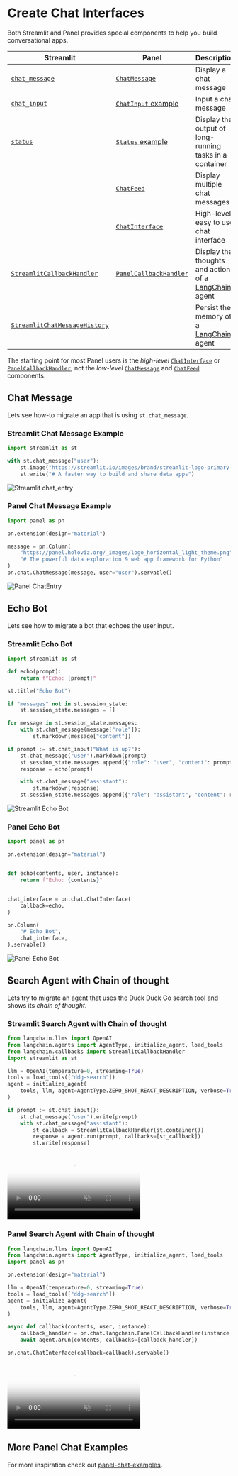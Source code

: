 # Create Chat Interfaces

Both Streamlit and Panel provides special components to help you build conversational apps.

| Streamlit            | Panel               | Description                            |
| -------------------- | ------------------- | -------------------------------------- |
| [`chat_message`](https://docs.streamlit.io/library/api-reference/chat/st.chat_message)    | [`ChatMessage`](../../reference/chat/ChatMessage.md) | Display a chat message  |
| [`chat_input`](https://docs.streamlit.io/library/api-reference/chat/st.chat_input) |  [`ChatInput` example](https://holoviz-topics.github.io/panel-chat-examples/components/#chat_input) | Input a chat message |
| [`status`](https://docs.streamlit.io/library/api-reference/status/st.status) | [`Status` example](https://holoviz-topics.github.io/panel-chat-examples/components/#status) | Display the output of long-running tasks in a container |
|                      | [`ChatFeed`](../../reference/chat/ChatFeed.md)  | Display multiple chat messages         |
|                      | [`ChatInterface`](../../reference/chat/ChatInterface.md)  | High-level, easy to use chat interface |
| [`StreamlitCallbackHandler`](https://python.langchain.com/docs/integrations/callbacks/streamlit) | [`PanelCallbackHandler`](../../reference/chat/PanelCallbackHandler.md) | Display the thoughts and actions of a [LangChain](https://python.langchain.com/docs/get_started/introduction) agent |
| [`StreamlitChatMessageHistory`](https://python.langchain.com/docs/integrations/memory/streamlit_chat_message_history) |  | Persist the memory of a [LangChain](https://python.langchain.com/docs/get_started/introduction) agent |

The starting point for most Panel users is the *high-level* [`ChatInterface`](../../reference/chat/ChatInterface.md) or [`PanelCallbackHandler`](../../reference/chat/PanelCallbackHandler.md), not the *low-level* [`ChatMessage`](../../reference/chat/ChatMessage.md) and [`ChatFeed`](../../reference/chat/ChatFeed.md) components.

## Chat Message

Lets see how-to migrate an app that is using `st.chat_message`.

### Streamlit Chat Message Example

```python
import streamlit as st

with st.chat_message("user"):
    st.image("https://streamlit.io/images/brand/streamlit-logo-primary-colormark-darktext.png")
    st.write("# A faster way to build and share data apps")
```

![Streamlit chat_entry](../../_static/images/streamlit_chat_message.png)

### Panel Chat Message Example

```python
import panel as pn

pn.extension(design="material")

message = pn.Column(
    "https://panel.holoviz.org/_images/logo_horizontal_light_theme.png",
    "# The powerful data exploration & web app framework for Python"
)
pn.chat.ChatMessage(message, user="user").servable()
```

![Panel ChatEntry](../../_static/images/panel_chat_entry.png)

## Echo Bot

Lets see how to migrate a bot that echoes the user input.

### Streamlit Echo Bot

```python
import streamlit as st

def echo(prompt):
    return f"Echo: {prompt}"

st.title("Echo Bot")

if "messages" not in st.session_state:
    st.session_state.messages = []

for message in st.session_state.messages:
    with st.chat_message(message["role"]):
        st.markdown(message["content"])

if prompt := st.chat_input("What is up?"):
    st.chat_message("user").markdown(prompt)
    st.session_state.messages.append({"role": "user", "content": prompt})
    response = echo(prompt)

    with st.chat_message("assistant"):
        st.markdown(response)
    st.session_state.messages.append({"role": "assistant", "content": response})
```

![Streamlit Echo Bot](../../_static/images/streamlit_echo_bot.png)

### Panel Echo Bot

```python
import panel as pn

pn.extension(design="material")


def echo(contents, user, instance):
    return f"Echo: {contents}"


chat_interface = pn.chat.ChatInterface(
    callback=echo,
)

pn.Column(
    "# Echo Bot",
    chat_interface,
).servable()
```

![Panel Echo Bot](../../_static/images/panel_echo_bot.png)

## Search Agent with Chain of thought

Lets try to migrate an agent that uses the Duck Duck Go search tool and shows its
*chain of thought*.

### Streamlit Search Agent with Chain of thought

```python
from langchain.llms import OpenAI
from langchain.agents import AgentType, initialize_agent, load_tools
from langchain.callbacks import StreamlitCallbackHandler
import streamlit as st

llm = OpenAI(temperature=0, streaming=True)
tools = load_tools(["ddg-search"])
agent = initialize_agent(
    tools, llm, agent=AgentType.ZERO_SHOT_REACT_DESCRIPTION, verbose=True
)

if prompt := st.chat_input():
    st.chat_message("user").write(prompt)
    with st.chat_message("assistant"):
        st_callback = StreamlitCallbackHandler(st.container())
        response = agent.run(prompt, callbacks=[st_callback])
        st.write(response)
```

<video muted controls loop poster="../../_static/images/streamlit_callback_handler.png" style="max-height: 400px; max-width: 100%;">
    <source src="https://assets.holoviz.org/panel/how_to/streamlit_migration/streamlit_callback_handler.mp4" type="video/mp4">
    Your browser does not support the video tag.
</video>

### Panel Search Agent with Chain of thought

```python
from langchain.llms import OpenAI
from langchain.agents import AgentType, initialize_agent, load_tools
import panel as pn

pn.extension(design="material")

llm = OpenAI(temperature=0, streaming=True)
tools = load_tools(["ddg-search"])
agent = initialize_agent(
    tools, llm, agent=AgentType.ZERO_SHOT_REACT_DESCRIPTION, verbose=True,
)

async def callback(contents, user, instance):
    callback_handler = pn.chat.langchain.PanelCallbackHandler(instance)
    await agent.arun(contents, callbacks=[callback_handler])

pn.chat.ChatInterface(callback=callback).servable()
```

<video muted controls loop poster="../../_static/images/panel_callback_handler.png" style="max-height: 400px; max-width: 100%;">
    <source src="https://assets.holoviz.org/panel/how_to/streamlit_migration/panel_callback_handler.mp4" type="video/mp4">
    Your browser does not support the video tag.
</video>

## More Panel Chat Examples

For more inspiration check out [panel-chat-examples](https://holoviz-topics.github.io/panel-chat-examples/).
